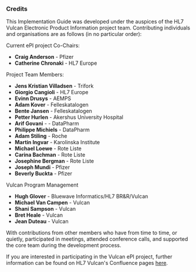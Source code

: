 ### Credits 
This Implementation Guide was developed under the auspices of the HL7 Vulcan Electronic Product Information project team. Contributing individuals and organisations are as follows  (in no particular order):

Current ePI project Co-Chairs:

* **Craig Anderson** - Pfizer
* **Catherine Chronaki** - HL7 Europe


Project Team Members:

* **Jens Kristian Villadsen** - Trifork
* **Giorgio Cangioli** - HL7 Europe 
* **Evinn Drusys** - AEMPS
* **Adam Kover** - Felleskatalogen
* **Bente Jansen** - Felleskatalogen
* **Petter Hurlen** - Akershus University Hospital
* **Arif Govani** -  - DataPharm
* **Philippe Michiels** - DataPharm
* **Adam Stiling** - Roche
* **Martin Ingvar** - Karolinska Institute
* **Michael Loewe** - Rote Liste
* **Carina Bachman** - Rote Liste
* **Josephine Bergman** - Rote Liste
* **Joseph Mundi** - Pfizer
* **Beverly Buckta** - Pfizer


Vulcan Program Management

* **Hugh Glover** - Bluewave Informatics/HL7 BR&R/Vulcan
* **Michael Van Campen** - Vulcan
* **Shani Sampson** - Vulcan
* **Bret Heale** - Vulcan
* **Jean Duteau** - Vulcan

With contributions from other members who have from time to time, or quietly, participated in meetings, attended conference calls, and supported the core team during the development process.

If you are interested in participating in the Vulcan ePI project, further information can be found on HL7 Vulcan's Confluence pages [here](https://confluence.hl7.org/pages/viewpage.action?pageId=79515543).

